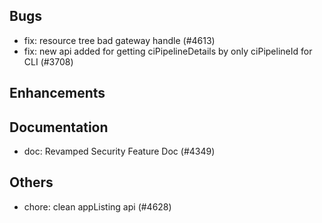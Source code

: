 ## Bugs
- fix: resource tree bad gateway handle (#4613)
- fix: new api added for getting ciPipelineDetails by only ciPipelineId for CLI (#3708)
## Enhancements
## Documentation
- doc: Revamped Security Feature Doc (#4349)
## Others
- chore: clean appListing api (#4628)
